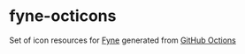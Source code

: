 fyne-octicons
====

Set of icon resources for [Fyne](https://fyne.io) generated from [GitHub Octions](https://octicons.github.com/])

